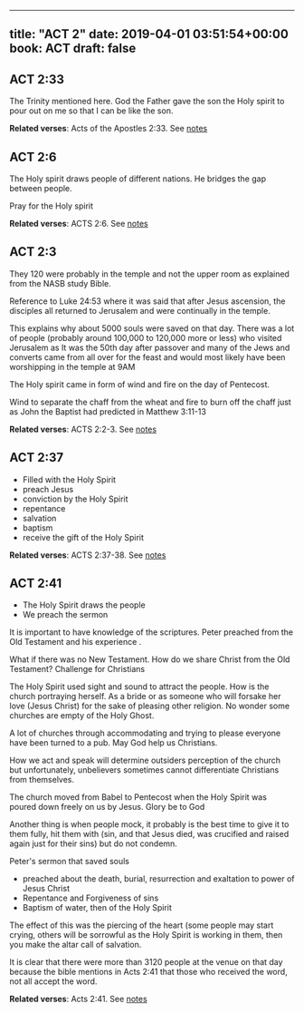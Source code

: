 
---
title: "ACT 2"
date: 2019-04-01 03:51:54+00:00
book: ACT
draft: false
---

## ACT 2:33

The Trinity mentioned here. God the Father gave the son the Holy spirit to pour out on me so that I can be like the son.

**Related verses**: Acts of the Apostles 2:33. See [notes](https://my.bible.com/notes/3132597434942480508)


## ACT 2:6

The Holy spirit draws people of different nations. He bridges the gap between people.

Pray for the Holy spirit

**Related verses**: ACTS 2:6. See [notes](https://my.bible.com/notes/3096145900482585138)


## ACT 2:3

They 120 were probably in the temple and not the upper room as explained from the NASB study Bible.

Reference to Luke 24:53 where it was said that after Jesus ascension, the disciples all returned to Jerusalem and were continually in the temple.

This explains why about 5000 souls were saved on that day. There was a lot of people (probably around 100,000 to 120,000 more or less) who visited Jerusalem as It was the 50th day after passover and many of the Jews and converts came from all over for the feast and would most likely have been worshipping in the temple at 9AM 

The Holy spirit came in form of wind and fire on the day of Pentecost.

Wind to separate the chaff from the wheat and fire to burn off the chaff just as John the Baptist had predicted in Matthew 3:11-13

**Related verses**: ACTS 2:2-3. See [notes](https://my.bible.com/notes/2913866396696568358)


## ACT 2:37

- Filled with the Holy Spirit 
- preach Jesus
- conviction by the Holy Spirit 
- repentance
- salvation 
- baptism 
- receive the gift of the Holy Spirit

**Related verses**: ACTS 2:37-38. See [notes](https://my.bible.com/notes/2651880302595269262)


## ACT 2:41

- The Holy Spirit draws the people
- We preach the sermon

It is important to have knowledge of the scriptures. Peter preached from the Old Testament and his experience .

What if there was no New Testament. How do we share Christ from the Old Testament? Challenge for Christians

The Holy Spirit used sight and sound to attract the people. How is the church portraying herself. As a bride or as someone who will forsake her love (Jesus Christ) for the sake of pleasing other religion. No wonder some churches are empty of the Holy Ghost. 

A lot of churches through accommodating and trying to please everyone have been turned to a pub. May God help us Christians.

How we act and speak will determine outsiders perception of the church but unfortunately, unbelievers sometimes cannot differentiate Christians from themselves.

The church moved from Babel to Pentecost when the Holy Spirit was poured down freely on us by Jesus. Glory be to God

Another thing is when people mock, it probably is the best time to give it to them fully, hit them with (sin, and that Jesus died, was crucified and raised again just for their sins) but do not condemn.


Peter's sermon that saved souls

- preached about the death, burial, resurrection and exaltation to power of Jesus Christ
- Repentance and Forgiveness of sins
- Baptism of water, then of the Holy Spirit 

The effect of this was the piercing of the heart (some people may start crying, others will be sorrowful as the Holy Spirit is working in them, then you make the altar call of salvation.

It is clear that there were more than 3120 people at the venue on that day because the bible mentions in Acts 2:41 that those who received the word, not all accept the word.

**Related verses**: Acts 2:41. See [notes](https://my.bible.com/notes/2410062421240307986)

